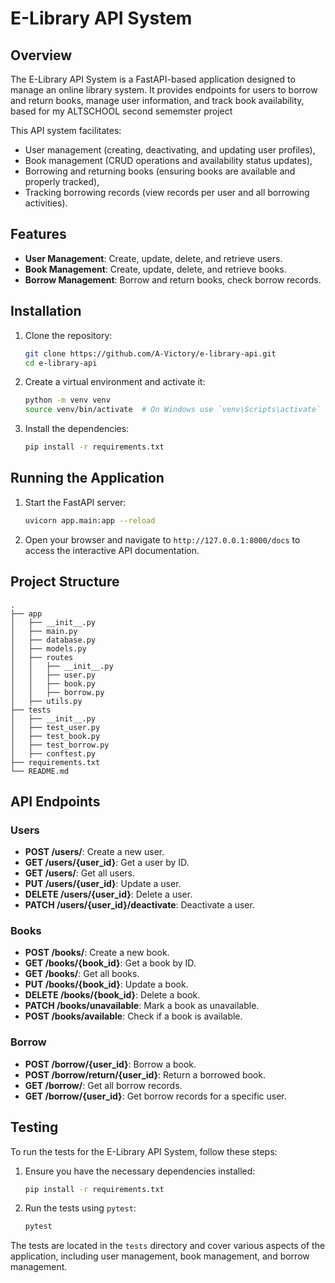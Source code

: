 # E-Library API System

## Overview

The E-Library API System is a FastAPI-based application designed to manage an online library system. It provides endpoints for users to borrow and return books, manage user information, and track book availability, based for my ALTSCHOOL second sememster project

This API system facilitates:

- User management (creating, deactivating, and updating user profiles),
- Book management (CRUD operations and availability status updates),
- Borrowing and returning books (ensuring books are available and properly tracked),
- Tracking borrowing records (view records per user and all borrowing activities).


## Features

- **User Management**: Create, update, delete, and retrieve users.
- **Book Management**: Create, update, delete, and retrieve books.
- **Borrow Management**: Borrow and return books, check borrow records.

## Installation

1. Clone the repository:
    ```sh
    git clone https://github.com/A-Victory/e-library-api.git
    cd e-library-api
    ```

2. Create a virtual environment and activate it:
    ```sh
    python -m venv venv
    source venv/bin/activate  # On Windows use `venv\Scripts\activate`
    ```

3. Install the dependencies:
    ```sh
    pip install -r requirements.txt
    ```

## Running the Application

1. Start the FastAPI server:
    ```sh
    uvicorn app.main:app --reload
    ```

2. Open your browser and navigate to `http://127.0.0.1:8000/docs` to access the interactive API documentation.

## Project Structure

```plaintext
.
├── app
│   ├── __init__.py
│   ├── main.py
│   ├── database.py
│   ├── models.py
│   ├── routes
│   │   ├── __init__.py
│   │   ├── user.py
│   │   ├── book.py
│   │   ├── borrow.py
│   ├── utils.py
├── tests
│   ├── __init__.py
│   ├── test_user.py
│   ├── test_book.py
│   ├── test_borrow.py
│   ├── conftest.py
├── requirements.txt
└── README.md
```

## API Endpoints

### Users

- **POST /users/**: Create a new user.
- **GET /users/{user_id}**: Get a user by ID.
- **GET /users/**: Get all users.
- **PUT /users/{user_id}**: Update a user.
- **DELETE /users/{user_id}**: Delete a user.
- **PATCH /users/{user_id}/deactivate**: Deactivate a user.

### Books

- **POST /books/**: Create a new book.
- **GET /books/{book_id}**: Get a book by ID.
- **GET /books/**: Get all books.
- **PUT /books/{book_id}**: Update a book.
- **DELETE /books/{book_id}**: Delete a book.
- **PATCH /books/unavailable**: Mark a book as unavailable.
- **POST /books/available**: Check if a book is available.

### Borrow

- **POST /borrow/{user_id}**: Borrow a book.
- **POST /borrow/return/{user_id}**: Return a borrowed book.
- **GET /borrow/**: Get all borrow records.
- **GET /borrow/{user_id}**: Get borrow records for a specific user.

## Testing

To run the tests for the E-Library API System, follow these steps:

1. Ensure you have the necessary dependencies installed:
    ```sh
    pip install -r requirements.txt
    ```

2. Run the tests using `pytest`:
    ```sh
    pytest
    ```

The tests are located in the `tests` directory and cover various aspects of the application, including user management, book management, and borrow management.

